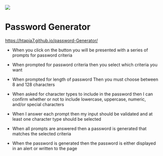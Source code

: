 ![](https://file%2B.vscode-resource.vscode-cdn.net/Users/soliditize/Desktop/password_Generator/assets/images/Screen%20Shot%202022-10-04%20at%2012.33.47%20AM.png?version%3D1664869169070)
 
 
 # Password Generator 

 https://htapia7.github.io/password-Generator/

*   When you click on the button you will be presented with a series of prompts for  password criteria 

*  When prompted for password criteria then you select which criteria you want 

*  When prompted for length of password Then you must choose between 8 and 128 characters

*  When asked for character types to include in the password then I can confirm whether or not to include lowercase, uppercase, numeric, and/or special characters

*  When I answer each prompt then my input should be validated and at least one character type should be selected

*  When all prompts are answered then a password is generated that matches the selected criteria
    
*  When the password is generated then the password is either displayed in an alert or written to the page